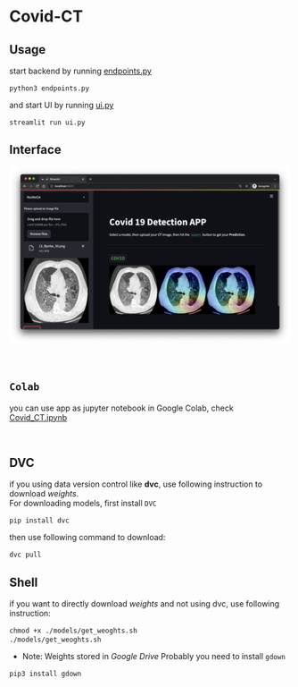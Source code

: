 # Covid-CT

## Usage

start backend by running [endpoints.py](./src/endpoints.py)

    python3 endpoints.py

and start UI by running [ui.py](./src/ui.py)

    streamlit run ui.py


## Interface

![ui](./images/ui.png)

<br>

## `Colab`

you can use app as jupyter notebook in Google Colab, check [Covid_CT.ipynb](./Covid_CT.ipynb)

<br>

## DVC

if you using data version control like **dvc**, use following instruction to download *weights*.<br>
For downloading models, first install `DVC`

    pip install dvc

then use following command to download:

    dvc pull

## Shell

if you want to directly download *weights* and not using dvc, use following instruction:

```
chmod +x ./models/get_weoghts.sh
./models/get_weoghts.sh
```

* Note: Weights stored in *Google Drive* Probably you need to install `gdown`

```
pip3 install gdown
```

